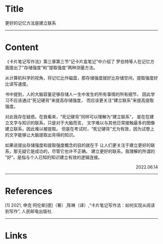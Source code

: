 # Title

更好的记忆方法是建立联系

---
# Content

《卡片笔记写作法》第三章第三节“记卡片盒笔记“中介绍了
罗伯特等人在记忆方面提出了”存储强度“和”提取强度”两种测量方法。

从计算机科学的视角，将记忆比作磁盘，那存储强度就好比存储空间，提取强度好比读写速度。

书中提到，人的大脑容量足够存储人一生中发生的所有事情的所有细节，
因此学习不应该通过“死记硬背”来提高存储强度，
而应该更关注“建立联系”来提高提取强度。

对此我存在疑惑。在我看来，“死记硬背”同样可以理解为“建立联系”，
是在在建立文字与知识的联系，只是对于大脑而言，
文字难以与其他日常接触最多的图像建立联系，因此难以被提取。
但是在考试时，“死记硬背”尤为有效，因为试卷上的文字能够让大脑提取出背得的知识。

如果说提出存储强度和提取强度概念的目的就在于
让人们更关注于建立更好的联系，那无疑它是成功的，尽管它也许不正确。
建立更好的联系，我理解的所谓的 ”好“，是指与个人已知的知识建立有效的逻辑连接。

<p align="right">2022.06.14</p>

---
# References

[1] 2021, 申克·阿伦斯[德]（著）,陈琳（译）,“卡片笔记写作法：如何实现从阅读到写作”, 人民邮电出版社.

---
# Links

